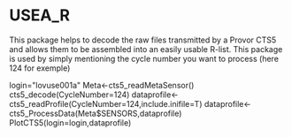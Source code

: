# USEA_R

This package helps to decode the raw files transmitted by a Provor CTS5 and allows them to be assembled into an easily usable R-list.
This package is used by simply mentioning the cycle number you want to process (here 124 for exemple)

login="lovuse001a"
Meta<-cts5_readMetaSensor()
cts5_decode(CycleNumber=124)
dataprofile<-cts5_readProfile(CycleNumber=124,include.inifile=T)
dataprofile<-cts5_ProcessData(Meta$SENSORS,dataprofile)
PlotCTS5(login=login,dataprofile)

